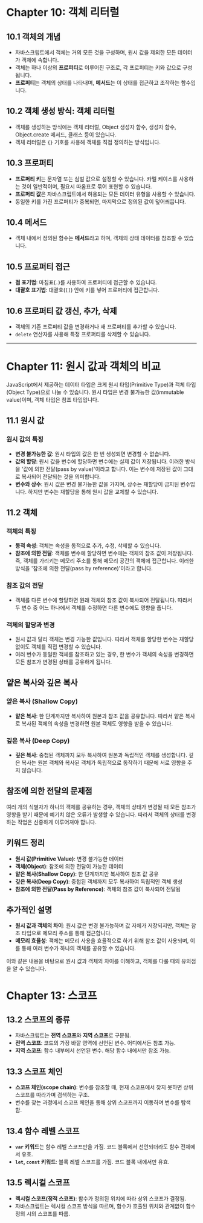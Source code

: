 # Chapter 10: 객체 리터럴

## 10.1 객체의 개념

- 자바스크립트에서 객체는 거의 모든 것을 구성하며, 원시 값을 제외한 모든 데이터가 객체에 속합니다.
- 객체는 하나 이상의 **프로퍼티**로 이루어진 구조로, 각 프로퍼티는 키와 값으로 구성됩니다.
- **프로퍼티**는 객체의 상태를 나타내며, **메서드**는 이 상태를 접근하고 조작하는 함수입니다.

## 10.2 객체 생성 방식: 객체 리터럴

- 객체를 생성하는 방식에는 객체 리터럴, Object 생성자 함수, 생성자 함수, Object.create 메서드, 클래스 등이 있습니다.
- 객체 리터럴은 `{}` 기호를 사용해 객체를 직접 정의하는 방식입니다.

## 10.3 프로퍼티

- **프로퍼티 키**는 문자열 또는 심벌 값으로 설정할 수 있습니다. 카멜 케이스를 사용하는 것이 일반적이며, 필요시 따옴표로 묶어 표현할 수 있습니다.
- **프로퍼티 값**은 자바스크립트에서 허용되는 모든 데이터 유형을 사용할 수 있습니다.
- 동일한 키를 가진 프로퍼티가 중복되면, 마지막으로 정의된 값이 덮어씌웁니다.

## 10.4 메서드

- 객체 내에서 정의된 함수는 **메서드**라고 하며, 객체의 상태 데이터를 참조할 수 있습니다.

## 10.5 프로퍼티 접근

- **점 표기법**: 마침표(`.`)를 사용하여 프로퍼티에 접근할 수 있습니다.
- **대괄호 표기법**: 대괄호(`[]`) 안에 키를 넣어 프로퍼티에 접근합니다.

## 10.6 프로퍼티 값 갱신, 추가, 삭제

- 객체의 기존 프로퍼티 값을 변경하거나 새 프로퍼티를 추가할 수 있습니다.
- `delete` 연산자를 사용해 특정 프로퍼티를 삭제할 수 있습니다.

---

# Chapter 11: 원시 값과 객체의 비교

JavaScript에서 제공하는 데이터 타입은 크게 원시 타입(Primitive Type)과 객체 타입(Object Type)으로 나눌 수 있습니다. 원시 타입은 변경 불가능한 값(immutable value)이며, 객체 타입은 참조 타입입니다.

## 11.1 원시 값

### 원시 값의 특징

- **변경 불가능한 값**: 원시 타입의 값은 한 번 생성되면 변경할 수 없습니다.
- **값의 할당**: 원시 값을 변수에 할당하면 변수에는 실제 값이 저장됩니다. 이러한 방식을 '값에 의한 전달(pass by value)'이라고 합니다. 이는 변수에 저장된 값이 그대로 복사되어 전달되는 것을 의미합니다.
- **변수와 상수**: 원시 값은 변경 불가능한 값을 가지며, 상수는 재할당이 금지된 변수입니다. 하지만 변수는 재할당을 통해 원시 값을 교체할 수 있습니다.

## 11.2 객체

### 객체의 특징

- **동적 속성**: 객체는 속성을 동적으로 추가, 수정, 삭제할 수 있습니다.
- **참조에 의한 전달**: 객체를 변수에 할당하면 변수에는 객체의 참조 값이 저장됩니다. 즉, 객체를 가리키는 메모리 주소를 통해 메모리 공간의 객체에 접근합니다. 이러한 방식을 '참조에 의한 전달(pass by reference)'이라고 합니다.

### 참조 값의 전달

- 객체를 다른 변수에 할당하면 원래 객체의 참조 값이 복사되어 전달됩니다. 따라서 두 변수 중 어느 하나에서 객체를 수정하면 다른 변수에도 영향을 줍니다.

### 객체의 할당과 변경

- 원시 값과 달리 객체는 변경 가능한 값입니다. 따라서 객체를 할당한 변수는 재할당 없이도 객체를 직접 변경할 수 있습니다.
- 여러 변수가 동일한 객체를 참조하고 있는 경우, 한 변수가 객체의 속성을 변경하면 모든 참조가 변경된 상태를 공유하게 됩니다.

## 얕은 복사와 깊은 복사

### 얕은 복사 (Shallow Copy)

- **얕은 복사**: 한 단계까지만 복사하여 원본과 참조 값을 공유합니다. 따라서 얕은 복사로 복사된 객체의 속성을 변경하면 원본 객체도 영향을 받을 수 있습니다.

### 깊은 복사 (Deep Copy)

- **깊은 복사**: 중첩된 객체까지 모두 복사하여 원본과 독립적인 객체를 생성합니다. 깊은 복사는 원본 객체와 복사된 객체가 독립적으로 동작하기 때문에 서로 영향을 주지 않습니다.

## 참조에 의한 전달의 문제점

여러 개의 식별자가 하나의 객체를 공유하는 경우, 객체의 상태가 변경될 때 모든 참조가 영향을 받기 때문에 예기치 않은 오류가 발생할 수 있습니다. 따라서 객체의 상태를 변경하는 작업은 신중하게 이루어져야 합니다.

## 키워드 정리

- **원시 값(Primitive Value)**: 변경 불가능한 데이터
- **객체(Object)**: 참조에 의한 전달이 가능한 데이터
- **얕은 복사(Shallow Copy)**: 한 단계까지만 복사하여 참조 값 공유
- **깊은 복사(Deep Copy)**: 중첩된 객체까지 모두 복사하여 독립적인 객체 생성
- **참조에 의한 전달(Pass by Reference)**: 객체의 참조 값이 복사되어 전달됨

## 추가적인 설명

- **원시 값과 객체의 차이**: 원시 값은 변경 불가능하며 값 자체가 저장되지만, 객체는 참조 타입으로 메모리 주소를 통해 접근합니다.
- **메모리 효율성**: 객체는 메모리 사용을 효율적으로 하기 위해 참조 값이 사용되며, 이를 통해 여러 변수가 하나의 객체를 공유할 수 있습니다.

이와 같은 내용을 바탕으로 원시 값과 객체의 차이를 이해하고, 객체를 다룰 때의 유의점을 알 수 있습니다.

# Chapter 13: 스코프

## 13.2 스코프의 종류

- 자바스크립트는 **전역 스코프**와 **지역 스코프**로 구분됨.
- **전역 스코프**: 코드의 가장 바깥 영역에 선언된 변수. 어디에서든 참조 가능.
- **지역 스코프**: 함수 내부에서 선언된 변수. 해당 함수 내에서만 참조 가능.

## 13.3 스코프 체인

- **스코프 체인(scope chain)**: 변수를 참조할 때, 현재 스코프에서 찾지 못하면 상위 스코프를 따라가며 검색하는 구조.
- 변수를 찾는 과정에서 스코프 체인을 통해 상위 스코프까지 이동하며 변수를 탐색함.

## 13.4 함수 레벨 스코프

- **`var` 키워드**는 함수 레벨 스코프만을 가짐. 코드 블록에서 선언되더라도 함수 전체에서 유효.
- **`let`, `const` 키워드**: 블록 레벨 스코프를 가짐. 코드 블록 내에서만 유효.

## 13.5 렉시컬 스코프

- **렉시컬 스코프(정적 스코프)**: 함수가 정의된 위치에 따라 상위 스코프가 결정됨.
- 자바스크립트는 렉시컬 스코프 방식을 따르며, 함수가 호출된 위치와 관계없이 함수 정의 시의 스코프를 따름.
